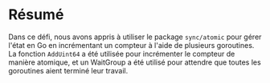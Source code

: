 # Résumé

Dans ce défi, nous avons appris à utiliser le package `sync/atomic` pour gérer l'état en Go en incrémentant un compteur à l'aide de plusieurs goroutines. La fonction `AddUint64` a été utilisée pour incrémenter le compteur de manière atomique, et un WaitGroup a été utilisé pour attendre que toutes les goroutines aient terminé leur travail.
